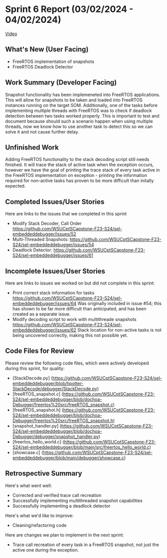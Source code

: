 # Sprint 6 Report (03/02/2024 - 04/02/2024)

[Video](https://youtu.be/HcbLP8OQ4YY)

## What's New (User Facing)
 * FreeRTOS implementation of snapshots
 * FreeRTOS Deadlock Detector

## Work Summary (Developer Facing)
Snapshot functionality has been implemeneted into FreeRTOS applications. This will allow for snapshots to be taken and loaded into FreeRTOS instances running on the target SOM. Additionally, one of the tasks before implementing multiple threads with FreeRTOS was to check if deadlock detection between two tasks worked properly. This is important to test and document because should such a scenario happen when using multiple threads, now we know how to use another task to detect this so we can solve it and not cause further delay.


## Unfinished Work
Adding FreeRTOS functionality to the stack decoding script still needs finished. It will trace the stack of active task when the exception occurs, however we have the goal of printing the trace stack of every task active in the FreeRTOS implementation on exception - printing the information required for non-active tasks has proven to be more difficult than initally expected.


## Completed Issues/User Stories
Here are links to the issues that we completed in this sprint
 * Modify Stack Decoder, Call Order https://github.com/WSUCptSCapstone-F23-S24/sel-embeddeddebugger/issues/52
 * Multi-Threaded Snapshots: https://github.com/WSUCptSCapstone-F23-S24/sel-embeddeddebugger/issues/54
 * Deadlock Detector: https://github.com/WSUCptSCapstone-F23-S24/sel-embeddeddebugger/issues/61
 
 ## Incomplete Issues/User Stories
 Here are links to issues we worked on but did not complete in this sprint:
 * Print correct stack information for tasks https://github.com/WSUCptSCapstone-F23-S24/sel-embeddeddebugger/issues/64 Was originally included in issue #54; this has shown to be far more difficult than anticipated, and has been created as a separate issue.
 * Modify decoding script to work with multithreade snapshots https://github.com/WSUCptSCapstone-F23-S24/sel-embeddeddebugger/issues/62 Stack location for non-active tasks is not being uncovered correctly, making this not possible yet.


## Code Files for Review
Please review the following code files, which were actively developed during this sprint, for quality:
 * [StackDecode.py] (https://github.com/WSUCptSCapstone-F23-S24/sel-embeddeddebugger/blob/hpotter-StackDecode/debugger/StackDecode.py)
 * [freeRTOS_snapshot.c] (https://github.com/WSUCptSCapstone-F23-S24/sel-embeddeddebugger/blob/dochoa-Debugger/freertos%20src/freeRTOS_snapshot.c)
 * [freeRTOS_snapshot.h] (https://github.com/WSUCptSCapstone-F23-S24/sel-embeddeddebugger/blob/dochoa-Debugger/freertos%20src/freeRTOS_snapshot.h)
 * [snapshot_handler.py] (https://github.com/WSUCptSCapstone-F23-S24/sel-embeddeddebugger/blob/dochoa-Debugger/debugger/snapshot_handler.py)
 * [freertos_hello_world.c] (https://github.com/WSUCptSCapstone-F23-S24/sel-embeddeddebugger/blob/main/src/freertos_hello_world.c)
 * [showcase.c] (https://github.com/WSUCptSCapstone-F23-S24/sel-embeddeddebugger/blob/main/debugger/showcase.c)

## Retrospective Summary
Here's what went well:
  * Corrected and verified trace call recreation
  * Successfully implementing multithreaded snapshot capabilities
  * Successfully implementing a deadlock detector

Here's what we'd like to improve:
  * Cleaning/refactoring code

Here are changes we plan to implement in the next sprint:
   * Trace call recreation of every task in a FreeRTOS snapshot, not just the active one during the exception.

